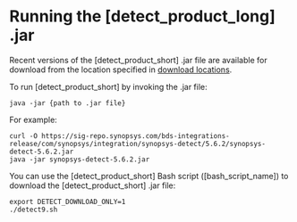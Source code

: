 # Running the [detect_product_long] .jar

Recent versions of the [detect_product_short] .jar file are available for download from the location specified in [download locations](../../downloadingandinstalling/downloadlocations.md).

To run [detect_product_short] by invoking the .jar file:

````
java -jar {path to .jar file}
````

For example:

````
curl -O https://sig-repo.synopsys.com/bds-integrations-release/com/synopsys/integration/synopsys-detect/5.6.2/synopsys-detect-5.6.2.jar
java -jar synopsys-detect-5.6.2.jar
````

You can use the [detect_product_short] Bash script ([bash_script_name]) to download the [detect_product_short] .jar file:

````
export DETECT_DOWNLOAD_ONLY=1
./detect9.sh
````
